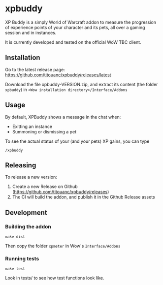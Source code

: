 # xpbuddy

XP Buddy is a simply World of Warcraft addon to measure the progression of
experience points of your character and its pets, all over a gaming session and
in instances.

It is currently developed and tested on the official WoW TBC client.

## Installation

Go to the latest release page: https://github.com/titouanc/xpbuddy/releases/latest

Download the file xpbuddy-VERSION.zip, and extract its content (the folder `xpbuddy`)
in `<Wow installation directory>/Interface/Addons`

## Usage

By default, XPBuddy shows a message in the chat when:
* Exitting an instance
* Summoning or dismissing a pet

To see the actual status of your (and your pets) XP gains, you can type

```
/xpbuddy
```

## Releasing

To release a new version:

1. Create a new Release on Github (https://github.com/titouanc/xpbuddy/releases)
2. The CI will build the addon, and publish it in the Github Release assets

## Development

### Building the addon

```shell
make dist
```

Then copy the folder `xpmeter` in Wow's `Interface/Addons`


### Running tests

```shell
make test
```

Look in tests/ to see how test functions look like.
